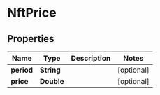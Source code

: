 # NftPrice

## Properties
Name | Type | Description | Notes
------------ | ------------- | ------------- | -------------
**period** | **String** |  |  [optional]
**price** | **Double** |  |  [optional]
